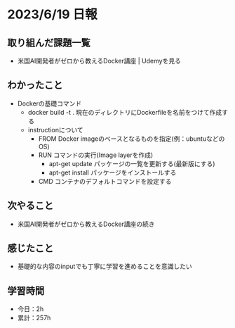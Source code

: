 # 2023/6/19 日報
## 取り組んだ課題一覧
- 米国AI開発者がゼロから教えるDocker講座 | Udemyを見る

## わかったこと
- Dockerの基礎コマンド
  - docker build -t .
    現在のディレクトリにDockerfileを名前をつけて作成する
  - instructionについて
    - FROM
      Docker imageのベースとなるものを指定(例：ubuntuなどのOS)
    - RUN
      コマンドの実行(Image layerを作成)
        - apt-get update
          パッケージの一覧を更新する(最新版にする)
        - apt-get install
          パッケージをインストールする
    - CMD
      コンテナのデフォルトコマンドを設定する
     
## 次やること
- 米国AI開発者がゼロから教えるDocker講座の続き

## 感じたこと
- 基礎的な内容のinputでも丁寧に学習を進めることを意識したい

## 学習時間
- 今日：2h
- 累計：257h
